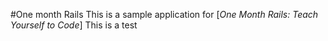 #One month Rails
This is a sample application for [*One Month Rails: Teach Yourself to Code*] 
This is a test 